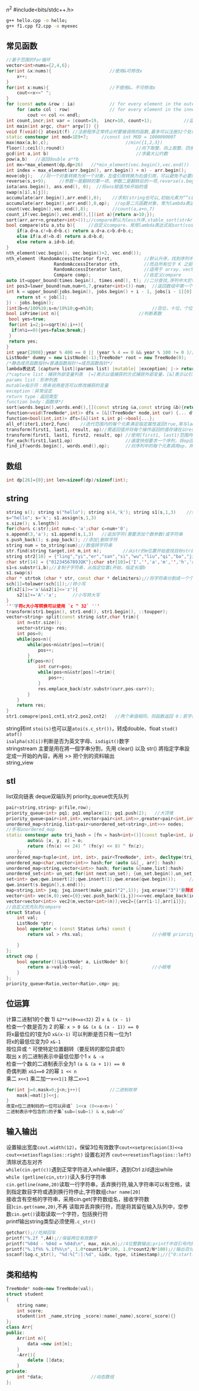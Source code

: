 $n^2$
#include<bits/stdc++.h>
```bash
g++ hello.cpp -o hello;
g++ f1.cpp f2.cpp -o myexec
```
## 常见函数
```c++
//基于范围的for循环
vector<int>nums={2,4,6};
for(int &x:nums){                      //使用&可修改x
    x++;
}                
for(int x:nums){                       //不使用&，不可修改x
    cout<<x<<" ";
}
for (const auto &row : ia)             // for every element in the outer array 外层循环控制变量必须声明成引用类型
    for (auto col : row)               // for every element in the inner array
        cout << col << endl;
int count,incr;int var = (count=19,  incr=10, count+1);            //逗号表达式,var的值为最右边的表达式的值,此例为20
int main(int argc, char* argv[]) {}
void f(void){} atexit(f) //注册程序正常终止时要被调用的函数,最多可以注册32个处理函数，这些处理函数的调用顺序与注册顺序相反，即后注册的函数先被调用。
static constexpr int mod=1E9+7;     //const int MOD = 1000000007
max(max(a,b),c);                             //min({1,2,3})
floor();ceil();round()                           //向下取整、向上取整、四舍五入
gcd(int a,int b)                                 //求最大公约数
pow(a,b)   //返回double a**b
int mx=*max_element(dp,dp+26)   //*min_element(vec.begin(),vec.end())
int index = max_element(arr.begin(), arr.begin() + n) - arr.begin();
move(obj);   //将一个对象转换为另一个对象，左值引用转换为右值引用，可以避免不必要的拷贝操作
reverse(s,s+9);     //参数一是翻转的第一项，参数二是翻转后的一项,reverse(s.begin(),s.begin()+9)
iota(ans.begin(), ans.end(), 0);  //将ans赋值为0开始的值
swap(s[i],s[j]);
accumulate(arr.begin(),arr.end(),0);    //求和(string也可以,初始元素为“”s或者string{})  
accumulate(arr.begin(),arr.end(),0,op);  //op是二元函数对象，常为lambda表达式，参1总数，参2arr元素
count(vec.begin(),vec.end(),8);         //count(a,a+n,7)
count_if(vec.begin(),vec.end(),[](int a){return a>10;});
sort(arr,arr+n,greater<int>());//compare默认为less升序,stable_sort(strArray.begin(), strArray.end(), compare); 稳定排序
bool compare(stu a,stu b){     //自定义compare，常用lambda表达式如sort(costs.begin(), costs.end(), [](vector<int> &a, vector<int> &b){return a[0] - a[1] < b[0] - b[1];});   
	if(a.d+a.c!=b.d+b.c) return a.d+a.c>b.d+b.c;
	else if(a.d!=b.d) return a.d>b.d;
	else return a.id<b.id;
}
nth_element(vec.begin(), vec.begin()+2, vec.end());
nth_element (RandomAccessIterator first,            //默认升序，找到序列中第n小的元素K，并将 K 移动到序列中第 n 的位置处
                  RandomAccessIterator nth,         //而且所有位于 K 之前的元素都比 K 小，所有位于 K 之后的元素都比 K 大。
                  RandomAccessIterator last,        //适用于 array、vector、deque 这 3 个容器以及普通数组
                  Compare comp);                    //自定义compare
auto it=upper_bound(times.begin(), times.end(), t); //二分查找,序列中大於t的最小值的位置(地址)，减去times.begin()即为序号
int pos3=lower_bound(num,num+6,7,greater<int>())-num;  //返回数组中第一个小于或等于被查数的值，重载为greater降序序列
int k = upper_bound(jobs.begin(), jobs.begin() + i - 1, jobs[i - 1][0], [&](int st, const vector<int> &job) -> bool {
    return st < job[1];
}) - jobs.begin();
[int]b=n/100%10;s=n/10%10;g=n%10;                      //百位，十位，个位
bool isPrime(int n){                              //判断素数
 bool yes=true;
 for(int i=2;i<=sqrt(n);i++){
  if(n%i==0){yes=false;break;}
 }
 return yes;
}
int year{2008};year % 400 == 0 || (year % 4 == 0 && year % 100 != 0 )//判断闰年
ListNode* dummy = new ListNode(-1);TreeNode* root = new TreeNode(0);
/*静态成员函数指针=普通函数指针!=成员函数指针*/
lambda表达式 [capture list](params list) |mutable| |exception| |-> return type| { function body };
/*capture list：捕获外部变量列表  [=]表示以值捕获的方式捕获外部变量，[&]表示以引用捕获的方式捕获外部变量 混合捕获[&, c]、[=, &os]
params list：形参列表
mutable指示符：用来说用是否可以修改捕获的变量
exception：异常设定
return type：返回类型
function body：函数体*/
sort(words.begin(),words.end(),[](const string &a,const string &b){return a.size()==b.size()?a>b:a.size()<b.size();});
function<void(TreeNode*,int)> dfs = [&](TreeNode* node,int cur) {... dfs(node->left,cur+1);};   //lambda递归型
function<bool(int,int)> dfs=[&](int s,int p)->bool{...};
all_of(iter1,iter2,func)    //迭代范围内的每个元素满足指定属性返回true,常与lambda表达式连用
transform(first1, last1, result, op)//需返回值并将每个操作返回的值存储在以result开头的范围内，op可以是函数指针或函数对象或lambda表达式
transform(first1, last1, first2, result, op) //使用[first1, last1)范围内的每个元素作为第一个参数调用op,并以first2开头的范围内的每个元素作为第二个参数调用op
for_each(first1,last1,op)                    //速度快但要求一个序列，将op应用于[first1, last1)范围内的每个元素，无需返回值
find_if(words.begin(), words.end(),op);      //对序列中的每个元素调用op，并返回第一个返回true的迭代器。如果不存在，则返回尾迭代器。
```

## 数组
```c++
int dp[26]={0};int len=sizeof(dp)/sizeof(int);
```

## string
```c++
string s(); string s("hello"); string s(4,'k'); string s1(s,1,3)    //s从1开始长度为3的子串 不支持一个字符型参数的构造函数
s="hello"; s='k'; s1.assign(s,1,3)
s.size(); s.length()
for(char& c:str);int num=c-'a';char c=num+'0';
s.append(3,'a'); s1.append(s,1,3)   //追加字符(需要添加个数参数)或字符串    s.insert(2,3,'k') //在下标2处添加字符串"kkk"
s.push_back(); s.pop_back(); //添加|删除字符
string num = to_string(sum);//数值转字符串 
str.find(string target,int m,int n);        //从str的m位置开始查找目标str的前n个字符，返回第一个首字母位置 str.find("jxq")!=string::npos;str.rfind()
string str2[10] = {"ling","yi","er","san","si","wu","liu","qi","ba","jiu"};string a(5,'8');string *str = {"hello", "world"};
char str[14] = {"0123456789JQK"};char str[10]={'I','','a','m','','h','a','p','p','y'};char *str[] = {"Hello", "C++", "World"};char *str="IloveChina";
s1=s.substr(i,b);//复制子字符串，从指定位置i开始，指定长度b
s1.swap(s)
char * strtok (char * str, const char * delimiters);//将字符串分割成一个个片段,str指向欲分割的字符串(char []型不可是string)，delimiters为分割符(支持多个)
sch[1]=tolower(sch[1]);//转小写
if(s2[i]>='a'&&s2[i]<='z'){
	s2[i]+='A'-'a';      //小写转大写
}
'''字符c大小写转换可以使用 `c ^ 32` '''
transform(str1.begin(), str1.end(), str1.begin(), ::toupper);
vector<string> split(const string &str,char trim){
    int n=str.size();
    vector<string> res;
    int pos=0;
    while(pos<n){
        while(pos<n&&str[pos]==trim){
            pos++;
        }
        if(pos<n){
            int curr=pos;
            while(pos<n&&str[pos]!=trim){
                pos++;
            }
            res.emplace_back(str.substr(curr,pos-curr));
        }
    }
    return res;
}
str1.comapre(pos1,cnt1,str2,pos2,cnt2)   //两个串值相同，则函数返回 0；若字符串 S1 按字典顺序要先于 S2，则返回负值；反之，则返回正值
```
string转int `stoi(s)`也可以是`atoi(s.c_str())`，转成double、float `stod() atof()`     <br>
`isalpha(s3[i])`判断是否为英文字母、`isdigit()`数字 <br>
 stringstream 主要是用在將一個字串分割，先用 clear() 以及 str() 將指定字串設定成一开始的內容，再用 >> 把个別的资料输出 <br>
 string_view   <br>

## stl
list双向链表   deque双端队列 priority_queue优先队列                           <br>
```c++
pair<string,string> p(file,row);
priority_queue<int> pq1; pq1.emplace(1); pq1.push(2);   //大顶堆
priority_queue<pair<int,int>,vector<pair<int,int>>,greater<pair<int,int>>> pq2;	pq2.push({0, 1});  //小顶堆
unordered_map<strinig,list<pair<unordered_set<string>,int>>> nodes;
//手写unordered_map
static constexpr auto tri_hash = [fn = hash<int>()](const tuple<int, int, int>& o) -> size_t {
        auto&& [x, y, z] = o;
        return (fn(x) << 24) ^ (fn(y) << 8) ^ fn(z);
    };
unordered_map<tuple<int, int, int>, pair<TreeNode*, int>, decltype(tri_hash)> seen{0, tri_hash};
unordered_map<char,vector<int>> hash;for (auto &&[_, arr]: hash)
unordered_map<string,vector<int>> hash; for(auto &[name,list]:hash)
unordered_set<int> un_set;for(int next:un_set); {un_set.begin(),un_set.end()}//转为vector
set<int> qwe;qwe.insert(2);qwe.insert(1);qwe.erase(qwe.begin());     //插入字符后有序，删除的是1
qwe.insert(s.begin(),s.end());
map<string,int> jxq; jxq.insert(make_pair("2",1)); jxq.erase("3")'删除成功返回1，不成功返回0'
vector<int> vec(n,0);vec={0};vec.push_back({i,j})<=>vec.emplace_back(initializer_list<int>{i,j});vec.erase(vec.begin()【,vec.begin()+n】);vec.emplace(vec.begin(),0); 
vector<vector<int>> vec2(m,vector<int>(n));vec2={{arr[i-1],arr[i]}};
//自定义优先队列compare
struct Status {
    int val;
    ListNode *ptr;
    bool operator < (const Status &rhs) const {
        return val > rhs.val;                          //小根堆 priority_queue <Status> q;

    }
};
struct cmp {
    bool operator()(ListNode* a, ListNode* b){
        return a->val>b->val;                          //小根堆 
    }
};
priority_queue<Ratio,vector<Ratio>,cmp> pq;
```

## 位运算
计算二进制1的个数 1) `&2**x(0<=x<32)` 2) `x & (x - 1)`  <br>
检查一个数是否为 2 的幂: `x > 0 && (x & (x - 1)) == 0`  <br>
将x最低位的1变为0 `x&(x-1)`   可以判断是否只有一位为1    <br>
将x的最低位变为0 `x&-1`                                 <br>
按位异或 `^` 可使特定位置翻转（要反转的那位异或1）       <br>
取出 x 的二进制表示中最低位那个1 `x & -x `              <br>
检查一个数的二进制表示全为1  `(a & (a + 1)) == 0`       <br>
奇偶判断 `x&1==0` 2的幂 `1 << n `                      <br>
乘二 `x<<1` 乘二加一`x<<1|1`   除二`x>>1`
```c++         
for(int j=0,mask=0;j<n;j++){           //二进制枚举
    mask|=mat[j]<<j;   
}
改变n位二进制码的一位可以异或` 1<<x (0<=x<n>) `
二进制表示中包含的1的子集`sub=(sub−1) & x,sub!=0`
```

## 输入输出
设置输出宽度`cout.width(12)`，保留3位有效数字`cout<<setprecision(3)<<a`         <br>
`cout<<setiosflags(ios::right)`   设置右对齐  `cout<<resetiosflags(ios::left)`  清除状态左对齐   <br>
`while(cin.get(c))`遇到正常字符进入while循环，遇到Ctrl z/d退出while            <br>
`while (getline(cin,str))`读入多行字符串                            <br>
`cin.getline(name,20)`读取一行字符串，丢弃换行符,输入字符串可以有空格，读到指定数目字符或遇到换行符停止,字符数组`char name[20]`   <br>
接收含有空格的字符串，采用cin.get(字符数组名，接收字符数目)`cin.get(name,20)`,不再 读取并丢弃换行符，而是将其留在输入队列中，空参数`cin.get()`读取读取一个字符，包括换行符      <br>
printf输出string类型必须使用`.c_str()`   <br>
```c++
getchar();//吃掉回车
printf("%.2f ",A4);//保留两位有效数字
printf("%04d - %04d = %04d\n", max, min,n);//4位整数输出;printf中双引号内除了输出控制符和转义字符\n外，所有其余的普通字符全部都原样输出
printf("%.1f%% %.1f%%\n", 1.0*count1/N*100, 1.0*count2/N*100);//输出百分数两个百分号
sscanf(log.c_str(), "%d:%[^:]:%d", &idx, type, &timestamp);//{"0:start:0","0:end:2"}
```

## 类和结构
```c++
TreeNode* node=new TreeNode(val);
struct student
{
    string name;
    int score;
    student(int _name,string _score):name(_name),score(_score){}               //初始化列表
};
class Arr{
public:
    Arr(int n){
        data =new int[n];
    }
    ~Arr(){
        delete []data;
    }
private:
    int *data;                  //动态数组
};
```

